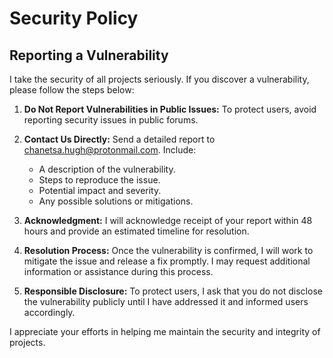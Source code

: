 # Security Policy

## Reporting a Vulnerability

I take the security of all projects seriously. If you discover a vulnerability, please follow the steps below:

1. **Do Not Report Vulnerabilities in Public Issues:** To protect users, avoid reporting security issues in public forums.

2. **Contact Us Directly:** Send a detailed report to [chanetsa.hugh@protonmail.com](chanetsa.hugh@protonmail.com.). Include:
   - A description of the vulnerability.
   - Steps to reproduce the issue.
   - Potential impact and severity.
   - Any possible solutions or mitigations.

3. **Acknowledgment:** I will acknowledge receipt of your report within 48 hours and provide an estimated timeline for resolution.

4. **Resolution Process:** Once the vulnerability is confirmed, I will work to mitigate the issue and release a fix promptly. I may request additional information or assistance during this process.

5. **Responsible Disclosure:** To protect users, I ask that you do not disclose the vulnerability publicly until I have addressed it and informed users accordingly.

I appreciate your efforts in helping me maintain the security and integrity of projects.
